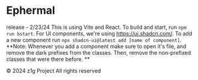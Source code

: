 # Ephermal

release - 2/23/24
This is using Vite and React. To build and start, run `npm run bstart`.
For UI components, we're using https://ui.shadcn.com/.
To add a new component run `npx shadcn-ui@latest add [name of component]`.
**Note: Whenever you add a component make sure to open it's file, and remove the dark prefixes from the classes. Then, remove the non-prefixed classes that were there before. **

&copy; 2024 z1g Project All rights reserved
